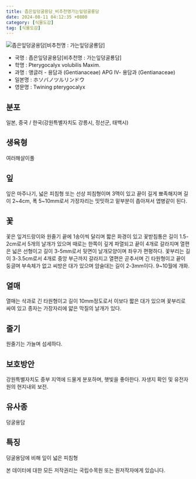 ```yaml
---
title: 좁은잎덩굴용담_비추천명가는잎덩굴룡담
date: 2024-08-11 04:12:35 +0800
category: [식물도감]
tag: [식물도감]
---
```




![좁은잎덩굴용담[비추천명 : 가는잎덩굴룡담]](/fileUpload/plants/basic/Gentianaceae/Pterygocalyx/7662/1_th2.JPG)
- 국명 : 좁은잎덩굴용담[비추천명 : 가는잎덩굴룡담]
- 학명 : Pterygocalyx volubilis Maxim.
- 과명 : 앵글러 - 용담과 (Gentianaceae) APG Ⅳ- 용담과 (Gentianaceae)
- 일본명 : ホソバノツルリンドウ
- 영문명 : Twining pterygocalyx


## 분포
일본, 중국 / 한국(강원특별자치도 강릉시, 정선군, 태백시) 
## 생육형
여러해살이풀 
## 잎
잎은 마주나기, 넓은 피침형 또는 선상 피침형이며 3맥이 있고 끝이 길게 뾰족해지며 길이 2~4cm, 폭 5~10mm로서 가장자리는 밋밋하고 밑부분이 좁아져서 엽병같이 된다.
## 꽃
꽃은 잎겨드랑이와 원줄기 끝에 1송이씩 달리며 짧은 화경이 있고 꽃받침통은 길이 1.5-2cm로서 5개의 날개가 있으며 때로는 한쪽이 깊게 파열되고 끝이 4개로 갈라지며 열편은 넓은 선형이고 길이 3-5mm로서 뒷면이 날개모양이며 좌우가 편평하다. 꽃부리는 길이 3-3.5cm로서 4개로 중앙 부근까지 갈라지고 열편은 곧추서며 긴 타원형이고 끝이 둥글며 부속체가 없고 씨방은 대가 있으며 암술대는 길이 2-3mm이다. 9~10월에 개화.
## 열매
열매는 삭과로 긴 타원형이고 길이 10mm정도로서 이보다 짧은 대가 있으며 꽃부리로 싸여 있고 종자는 가장자리에 얇은 막질의 날개가 있다.
## 줄기
원줄기는 가늘며 섬세하다.
## 보호방안
강원특별자치도 중부 지역에 드물게 분포하며, 햇빛을 좋아한다. 자생지 확인 및 유전자원의 현지내외 보전.
## 유사종
덩굴용담
## 특징
덩굴용담에 비해 잎이 넓은 피침형






본 데이터에 대한 모든 저작권리는 국립수목원 또는 원저작자에게 있습니다.
